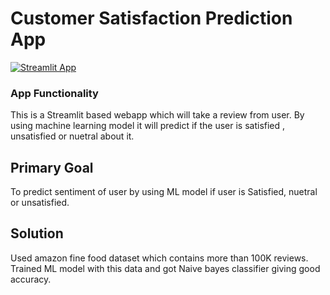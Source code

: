 # Customer Satisfaction Prediction App

[![Streamlit App](https://static.streamlit.io/badges/streamlit_badge_black_white.svg)](https://share.streamlit.io/ameysonawane26/customer_satisfaction_prediction/main/project_satisfaction.py)

### App Functionality
This is a Streamlit based webapp which will take a review from user. By using machine learning model it will predict if the user is satisfied , unsatisfied or nuetral about it.


## Primary Goal
To predict sentiment of user by using ML model if user is Satisfied, nuetral or unsatisfied.

## Solution
Used amazon fine food dataset which contains more than 100K reviews. Trained ML model with this data and got Naive bayes classifier giving good accuracy.

